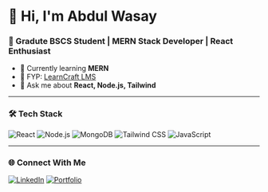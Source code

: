 # 👋 Hi, I'm Abdul Wasay
### 🚀 Gradute BSCS Student | MERN Stack Developer | React Enthusiast

- 🌱 Currently learning **MERN**
- 💼 FYP: [LearnCraft LMS](https://github.com/munirabdulwasay/LearnCraft)
- 💬 Ask me about **React, Node.js, Tailwind**

---

### 🛠️ Tech Stack
![React](https://img.shields.io/badge/-React-61DAFB?style=flat&logo=react&logoColor=000)
![Node.js](https://img.shields.io/badge/-Node.js-43853D?style=flat&logo=node.js&logoColor=white)
![MongoDB](https://img.shields.io/badge/-MongoDB-4EA94B?style=flat&logo=mongodb)
![Tailwind CSS](https://img.shields.io/badge/-TailwindCSS-06B6D4?style=flat&logo=tailwindcss)
![JavaScript](https://img.shields.io/badge/-JavaScript-F7DF1E?style=flat&logo=javascript&logoColor=000)

---

### 🌐 Connect With Me
[![LinkedIn](https://img.shields.io/badge/-LinkedIn-blue?style=flat&logo=linkedin)](https://www.linkedin.com/in/abdul-wasay-munir-23a83322a/)
[![Portfolio](https://img.shields.io/badge/-Portfolio-black?style=flat&logo=github)](https://abdulwasayportfolio.netlify.app)


<!---
abdulwasayhub/abdulwasayhub is a ✨ special ✨ repository because its `README.md` (this file) appears on your GitHub profile.
You can click the Preview link to take a look at your changes.
--->
